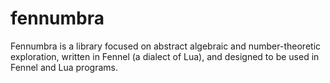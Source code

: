# fennumbra
Fennumbra is a library focused on abstract algebraic and number-theoretic exploration, written in Fennel (a dialect of Lua), and designed to be used in Fennel and Lua programs.
